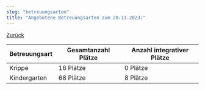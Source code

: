 ```yaml
---
slug: "betreuungsarten"
title: "Angebotene Betreuungsarten zum 20.11.2023:"
---
```


[Zurück](/blog)

| Betreuungsart | Gesamtanzahl Plätze | Anzahl integrativer Plätze |
|---------------|---------------------|----------------------------|
| Krippe        | 16 Plätze           | 0 Plätze                   |
| Kindergarten  | 68 Plätze           | 8 Plätze                   |
